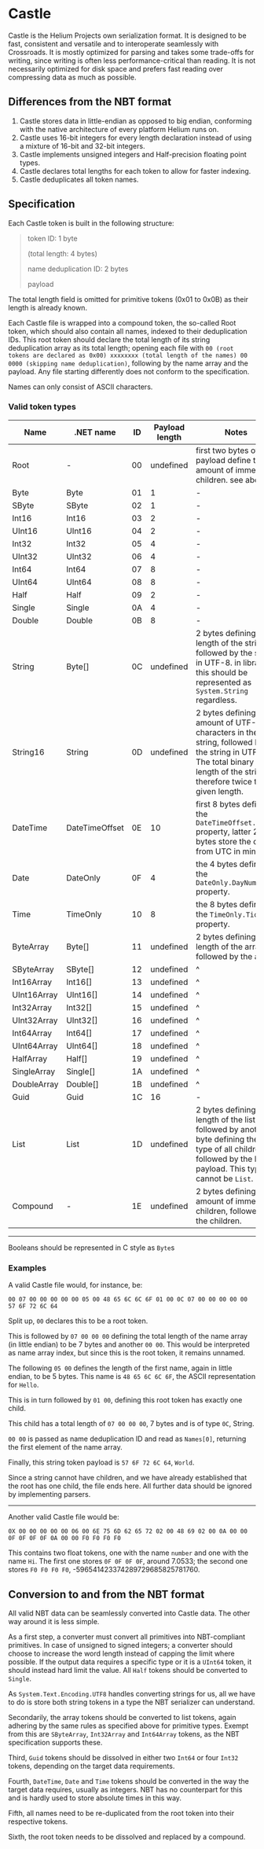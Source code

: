 # Castle

Castle is the Helium Projects own serialization format. It is designed to be fast, consistent and versatile and to interoperate seamlessly with Crossroads. It is mostly optimized for parsing and takes some trade-offs for writing, since writing is often less performance-critical than reading. It is not necessarily optimized for disk space and prefers fast reading over compressing data as much as possible.

## Differences from the NBT format

1. Castle stores data in little-endian as opposed to big endian, conforming with the native architecture of every platform Helium runs on.
2. Castle uses 16-bit integers for every length declaration instead of using a mixture of 16-bit and 32-bit integers.
3. Castle implements unsigned integers and Half-precision floating point types.
4. Castle declares total lengths for each token to allow for faster indexing.
5. Castle deduplicates all token names.

## Specification

Each Castle token is built in the following structure:

> token ID: 1 byte
> 
> (total length: 4 bytes)
>
> name deduplication ID: 2 bytes
> 
> payload

The total length field is omitted for primitive tokens (0x01 to 0x0B) as their length is already known.

Each Castle file is wrapped into a compound token, the so-called Root token, which should also contain all names, indexed to their deduplication IDs. This root token should declare the total length of its string deduplication array as its total length; opening each file with `00 (root tokens are declared as 0x00) xxxxxxxx (total length of the names) 00  0000 (skipping name deduplication)`, following by the name array and the payload. Any file starting differently does not conform to the specification.

Names can only consist of ASCII characters.

### Valid token types

Name | .NET name | ID | Payload length | Notes
---- | --------- | -- | -------------- | -----
Root | - | 00 | undefined | first two bytes of the payload define the amount of immediate children. see above.
Byte | Byte | 01 | 1 | -
SByte | SByte | 02 | 1 | -
Int16 | Int16 | 03 | 2 | -
UInt16 | UInt16 | 04 | 2 | -
Int32 | Int32 | 05 | 4 | -
UInt32 | UInt32 | 06 | 4 | -
Int64 | Int64 | 07 | 8 | -
UInt64 | UInt64 | 08 | 8 | -
Half | Half | 09 | 2 | -
Single | Single | 0A | 4 | -
Double | Double | 0B | 8 | -
String | Byte[] | 0C | undefined | 2 bytes defining the length of the string, followed by the string in UTF-8. in libraries, this should be represented as `System.String` regardless.
String16 | String | 0D | undefined | 2 bytes defining the amount of UTF-16 characters in the string, followed by the string in UTF-16. The total binary length of the string is therefore twice the given length.
DateTime | DateTimeOffset | 0E | 10 | first 8 bytes define the `DateTimeOffset.Ticks` property, latter 2 bytes store the offset from UTC in minutes.
Date | DateOnly | 0F | 4 | the 4 bytes define the `DateOnly.DayNumber` property.
Time | TimeOnly | 10 | 8 | the 8 bytes define the `TimeOnly.Ticks` property.
ByteArray | Byte[] | 11 | undefined | 2 bytes defining the length of the array, followed by the array
SByteArray | SByte[] | 12 | undefined | ^
Int16Array | Int16[] | 13 | undefined | ^
UInt16Array | UInt16[] | 14 | undefined | ^
Int32Array | Int32[] | 15 | undefined | ^
UInt32Array | UInt32[] | 16 | undefined | ^
Int64Array | Int64[] | 17 | undefined | ^
UInt64Array | UInt64[] | 18 | undefined | ^
HalfArray | Half[] | 19 | undefined | ^
SingleArray | Single[] | 1A | undefined | ^
DoubleArray | Double[] | 1B | undefined | ^
Guid | Guid | 1C | 16 | -
List | List<T> | 1D | undefined | 2 bytes defining the length of the list, followed by another byte defining the type of all children, followed by the list payload. This type cannot be `List`.
Compound | - | 1E | undefined | 2 bytes defining the amount of immediate children, followed by the children.

---

Booleans should be represented in C style as `Byte`s

### Examples

A valid Castle file would, for instance, be:

~~~
00 07 00 00 00 00 00 05 00 48 65 6C 6C 6F 01 00 0C 07 00 00 00 00 00 57 6F 72 6C 64
~~~

Split up, `00` declares this to be a root token.

This is followed by `07 00 00 00` defining the total length of the name array (in little endian) to be 7 bytes and another `00 00`. This would be interpreted as name array index, but since this is the root token, it remains unnamed.

The following `05 00` defines the length of the first name, again in little endian, to be 5 bytes. This name is `48 65 6C 6C 6F`, the ASCII representation for `Hello`.

This is in turn followed by `01 00`, defining this root token has exactly one child.

This child has a total length of `07 00 00 00`, 7 bytes and is of type `0C`, String.

`00 00` is passed as name deduplication ID and read as `Names[0]`, returning the first element of the name array.

Finally, this string token payload is `57 6F 72 6C 64`, `World`.

Since a string cannot have children, and we have already established that the root has one child, the file ends here. All further data should be ignored by implementing parsers.

---

Another valid Castle file would be:

~~~
0X 00 00 00 00 00 06 00 6E 75 6D 62 65 72 02 00 48 69 02 00 0A 00 00 0F 0F 0F 0F 0A 00 00 F0 F0 F0 F0
~~~

This contains two float tokens, one with the name `number` and one with the name `Hi`. The first one stores `0F 0F 0F 0F`, around 7.0533; the second one stores `F0 F0 F0 F0`, -596541423374289729685825781760.

## Conversion to and from the NBT format

All valid NBT data can be seamlessly converted into Castle data. The other way around it is less simple.

As a first step, a converter must convert all primitives into NBT-compliant primitives. In case of unsigned to signed integers; a converter should choose to increase the word length instead of capping the limit where possible. If the output data requires a specific type or it is a `UInt64` token, it should instead hard limit the value. All `Half` tokens should be converted to `Single`.

As `System.Text.Encoding.UTF8` handles converting strings for us, all we have to do is store both string tokens in a type the NBT serializer can understand.

Secondarily, the array tokens should be converted to list tokens, again adhering by the same rules as specified above for primitive types. Exempt from this are `SByteArray`, `Int32Array` and `Int64Array` tokens, as the NBT specification supports these.

Third, `Guid` tokens should be dissolved in either two `Int64` or four `Int32` tokens, depending on the target data requirements.

Fourth, `DateTime`, `Date` and `Time` tokens should be converted in the way the target data requires, usually as integers. NBT has no counterpart for this and is hardly used to store absolute times in this way.

Fifth, all names need to be re-duplicated from the root token into their respective tokens.

Sixth, the root token needs to be dissolved and replaced by a compound.

